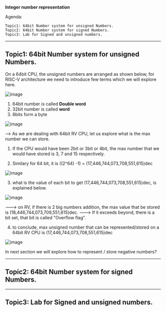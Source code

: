 **Integer number representation**

Agenda:

    Topic1: 64bit Number system for unsigned Numbers.
    Topic2: 64bit Number system for signed Numbers.
    Topic3: Lab for Signed and unsigned numbers.

------------------------------------------------------------------------------------------------------------------
Topic1: 64bit Number system for unsigned Numbers.
------------------------------------------------------------------------------------------------------------------
On a 64bit CPU, the unsigned numbers are arranged as shown below, for RISC-V architecture we need to introduce few terms which we will explore here.

![image](https://github.com/pavankumarka/RISCV-Hardware_Design_Program_by_VSD/assets/22821014/f60d8b05-b72a-45de-b306-8c8a096733e5)

1. 64bit number is called **Double word**
2. 32bit number is called **word**
3. 8bits form a byte
   
![image](https://github.com/pavankumarka/RISCV-Hardware_Design_Program_by_VSD/assets/22821014/cab8d064-b279-4205-a538-272a3d7aec0d)

--> As we are dealing with 64bit RV CPU, let us explore what is the max number we can store.

1. If the CPU would have been 2bit or 3bit or 4bit, the max number that we would have stored is 3, 7 and 15 respectively.
   
2. Similary for 64 bit, it is ((2^64) -1) = (17,446,744,073,708,551,615)dec

![image](https://github.com/pavankumarka/RISCV-Hardware_Design_Program_by_VSD/assets/22821014/c5cea0e0-1379-43b3-8430-70b5447f2116)

3. what is the value of each bit to get (17,446,744,073,708,551,615)dec, is explained below. 

![image](https://github.com/pavankumarka/RISCV-Hardware_Design_Program_by_VSD/assets/22821014/16824dd9-383d-4b6a-b1f4-9e2c368a787b)

---> on RV, if there is 2 big numbers addition, the max value that be stored is (18,446,744,073,709,551,615)dec.
---> If it exceeds beyond, there is a bit set, that bit is called "Overflow flag".

4. to conclude, max unsigned number that can be represented/stored on a 64bit RV CPU is (17,446,744,073,708,551,615)dec

![image](https://github.com/pavankumarka/RISCV-Hardware_Design_Program_by_VSD/assets/22821014/c205ed3d-e2d1-4598-8d4a-c088ca23d5ad)

In next section we will explore how to represent / store negative numbers?

------------------------------------------------------------------------------------------------------------------
Topic2: 64bit Number system for signed Numbers.
------------------------------------------------------------------------------------------------------------------


------------------------------------------------------------------------------------------------------------------
Topic3: Lab for Signed and unsigned numbers.
------------------------------------------------------------------------------------------------------------------

